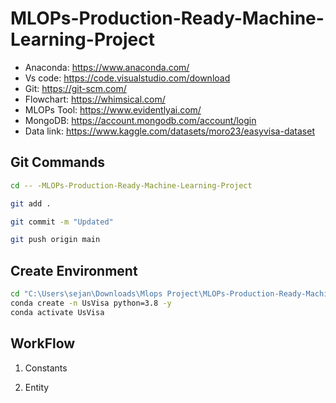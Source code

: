 # MLOPs-Production-Ready-Machine-Learning-Project

- Anaconda: https://www.anaconda.com/
- Vs code: https://code.visualstudio.com/download
- Git: https://git-scm.com/
- Flowchart: https://whimsical.com/
- MLOPs Tool: https://www.evidentlyai.com/
- MongoDB: https://account.mongodb.com/account/login
- Data link: https://www.kaggle.com/datasets/moro23/easyvisa-dataset



## Git Commands
```bash
cd -- -MLOPs-Production-Ready-Machine-Learning-Project

git add .

git commit -m "Updated"

git push origin main
```

## Create Environment
```bash
cd "C:\Users\sejan\Downloads\Mlops Project\MLOPs-Production-Ready-Machine-Learning-Project"
conda create -n UsVisa python=3.8 -y
conda activate UsVisa
```



## WorkFlow

1. Constants

2. Entity
